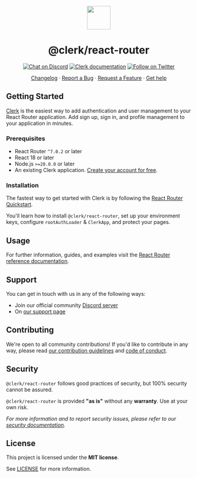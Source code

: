 <p align="center">
  <a href="https://clerk.com?utm_source=github&utm_medium=clerk_react-router" target="_blank" rel="noopener noreferrer">
    <picture>
      <source media="(prefers-color-scheme: dark)" srcset="https://images.clerk.com/static/logo-dark-mode-400x400.png">
      <img src="https://images.clerk.com/static/logo-light-mode-400x400.png" height="64">
    </picture>
  </a>
  <br />
  <h1 align="center">@clerk/react-router</h1>
</p>

<div align="center">

[![Chat on Discord](https://img.shields.io/discord/856971667393609759.svg?logo=discord)](https://clerk.com/discord)
[![Clerk documentation](https://img.shields.io/badge/documentation-clerk-green.svg)](https://clerk.com/docs?utm_source=github&utm_medium=clerk_react-router)
[![Follow on Twitter](https://img.shields.io/twitter/follow/ClerkDev?style=social)](https://twitter.com/intent/follow?screen_name=ClerkDev)

[Changelog](https://github.com/clerk/javascript/blob/main/packages/react-router/CHANGELOG.md)
·
[Report a Bug](https://github.com/clerk/javascript/issues/new?assignees=&labels=needs-triage&projects=&template=BUG_REPORT.yml)
·
[Request a Feature](https://feedback.clerk.com/roadmap)
·
[Get help](https://clerk.com/contact/support?utm_source=github&utm_medium=clerk_react-router)

</div>

## Getting Started

[Clerk](https://clerk.com/?utm_source=github&utm_medium=clerk_react-router) is the easiest way to add authentication and user management to your React Router application. Add sign up, sign in, and profile management to your application in minutes.

### Prerequisites

- React Router `^7.0.2` or later
- React 18 or later
- Node.js `>=20.0.0` or later
- An existing Clerk application. [Create your account for free](https://dashboard.clerk.com/sign-up?utm_source=github&utm_medium=clerk_react-router).

### Installation

The fastest way to get started with Clerk is by following the [React Router Quickstart](https://clerk.com/docs/quickstarts/react-router?utm_source=github&utm_medium=clerk_react-router).

You'll learn how to install `@clerk/react-router`, set up your environment keys, configure `rootAuthLoader` & `ClerkApp`, and protect your pages.

## Usage

For further information, guides, and examples visit the [React Router reference documentation](https://clerk.com/docs/references/react-router/overview?utm_source=github&utm_medium=clerk_react-router).

## Support

You can get in touch with us in any of the following ways:

- Join our official community [Discord server](https://clerk.com/discord)
- On [our support page](https://clerk.com/contact/support?utm_source=github&utm_medium=clerk_react-router)

## Contributing

We're open to all community contributions! If you'd like to contribute in any way, please read [our contribution guidelines](https://github.com/clerk/javascript/blob/main/docs/CONTRIBUTING.md) and [code of conduct](https://github.com/clerk/javascript/blob/main/docs/CODE_OF_CONDUCT.md).

## Security

`@clerk/react-router` follows good practices of security, but 100% security cannot be assured.

`@clerk/react-router` is provided **"as is"** without any **warranty**. Use at your own risk.

_For more information and to report security issues, please refer to our [security documentation](https://github.com/clerk/javascript/blob/main/docs/SECURITY.md)._

## License

This project is licensed under the **MIT license**.

See [LICENSE](https://github.com/clerk/javascript/blob/main/packages/react-router/LICENSE) for more information.

